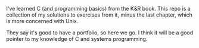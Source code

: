 I've learned C (and programming basics) from the K&R book. This repo is a collection of my solutions to exercises from it, minus the last chapter, which is more concerned with Unix.

They say it's good to have a portfolio, so here we go. I think it will be a good pointer to my knowledge of C and systems programming.
